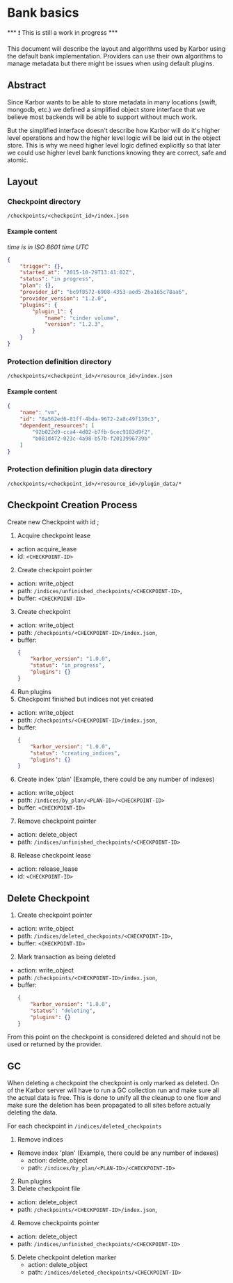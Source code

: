 # Bank basics

*** :exclamation: This is still a work in progress ***

This document will describe the layout and algorithms used by Karbor using the
default bank implementation. Providers can use their own algorithms to manage
metadata but there might be issues when using default plugins.

## Abstract

Since Karbor wants to be able to store metadata in many locations (swift, mongodb, etc.)
we defined a simplified object store interface that we believe most backends will be able
to support without much work.

But the simplified interface doesn't describe how Karbor will do it's higher
level operations and how the higher level logic will be laid out in the object
store. This is why we need higher level logic defined explicitly so that later
we could use higher level bank functions knowing they are correct, safe and atomic.

## Layout

### Checkpoint directory

`/checkpoints/<checkpoint_id>/index.json`

#### Example content
*time is in ISO 8601 time UTC*
```json
{
    "trigger": {},
    "started_at": "2015-10-29T13:41:02Z",
    "status": "in progress",
    "plan": {},
    "provider_id": "bc9f8572-6908-4353-aed5-2ba165c78aa6",
    "provider_version": "1.2.0",
    "plugins": {
        "plugin_1": {
            "name": "cinder volume",
            "version": "1.2.3",
        }
    }
}
```

### Protection definition directory

`/checkpoints/<checkpoint_id>/<resource_id>/index.json`

#### Example content

```json
{
    "name": "vm",
    "id": "8a562ed6-81ff-4bda-9672-2a8c49f130c3",
    "dependent_resources": [
        "92b022d9-cca4-4d02-b7fb-6cec9183d9f2",
        "b081d472-023c-4a98-b57b-f2013996739b"
    ]
}
```

### Protection definition plugin data directory

`/checkpoints/<checkpoint_id>/<resource_id>/plugin_data/*`

## Checkpoint Creation Process

Create new Checkpoint with id <CHECKPOINT-ID>;

1. Acquire checkpoint lease
 * action acquire_lease
 * id: `<CHECKPOINT-ID>`
2. Create checkpoint pointer
 * action: write_object
 * path: `/indices/unfinished_checkpoints/<CHECKPOINT-ID>`,
 * buffer: `<CHECKPOINT-ID>`
3. Create checkpoint
 * action: write_object
 * path: `/checkpoints/<CHECKPOINT-ID>/index.json`,
 * buffer:
   ```json
   {
       "karbor_version": "1.0.0",
       "status": "in_progress",
       "plugins": {}
   }
   ```
4. Run plugins
5. Checkpoint finished but indices not yet created
 * action: write_object
 * path: `/checkpoints/<CHECKPOINT-ID>/index.json`,
 * buffer:
   ```json
   {
       "karbor_version": "1.0.0",
       "status": "creating_indices",
       "plugins": {}
   }
   ```
6. Create index 'plan' (Example, there could be any number of indexes)
  * action: write_object
  * path: `/indices/by_plan/<PLAN-ID>/<CHECKPOINT-ID>`
  * buffer: `<CHECKPOINT-ID>`
7. Remove checkpoint pointer
  * action: delete_object
  * path: `/indices/unfinished_checkpoints/<CHECKPOINT-ID>`
8. Release checkpoint lease
  * action: release_lease
  * id: `<CHECKPOINT-ID>`

## Delete Checkpoint

1. Create checkpoint pointer
 * action: write_object
 * path: `/indices/deleted_checkpoints/<CHECKPOINT-ID>`,
 * buffer: `<CHECKPOINT-ID>`
2. Mark transaction as being deleted
 * action: write_object
 * path: `/checkpoints/<CHECKPOINT-ID>/index.json`,
 * buffer:
   ```json
   {
       "karbor_version": "1.0.0",
       "status": "deleting",
       "plugins": {}
   }
   ```
From this point on the checkpoint is considered deleted and should not be used
or returned by the provider.

## GC

When deleting a checkpoint the checkpoint is only marked as deleted. On of the
Karbor server will have to run a GC collection run and make sure all the actual
data is free. This is done to unify all the cleanup to one flow and make sure
the deletion has been propagated to all sites before actually deleting the data.


For each checkpoint in `/indices/deleted_checkpoints`

1. Remove indices
  - Remove index 'plan' (Example, there could be any number of indexes)
    * action: delete_object
    * path: `/indices/by_plan/<PLAN-ID>/<CHECKPOINT-ID>`
2. Run plugins
3. Delete checkpoint file
 * action: delete_object
 * path: `/checkpoints/<CHECKPOINT-ID>/index.json`,
4. Remove checkpoints pointer
  * action: delete_object
  * path: `/indices/unfinished_checkpoints/<CHECKPOINT-ID>`
5. Delete checkpoint deletion marker
   * action: delete_object
   * path: `/indices/deleted_checkpoints/<CHECKPOINT-ID>`
